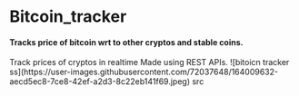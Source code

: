 # Bitcoin_tracker
<h4>Tracks price of bitcoin wrt to other cryptos and stable coins.</h4>
<text> Track prices of cryptos in realtime
 Made using REST APIs.</text>
![bitoicn tracker ss](https://user-images.githubusercontent.com/72037648/164009632-aecd5ec8-7ce8-42ef-a2d3-8c22eb141f69.jpeg)
<img>src
